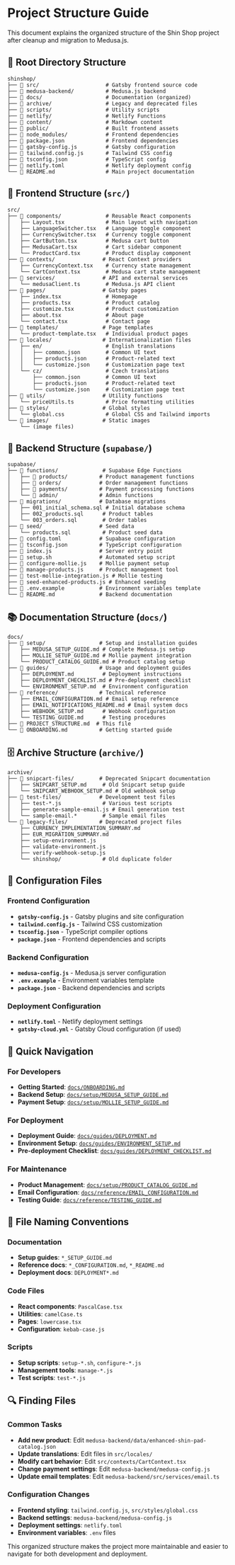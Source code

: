 # Project Structure Guide

This document explains the organized structure of the Shin Shop project after cleanup and migration to Medusa.js.

## 📁 Root Directory Structure

```
shinshop/
├── 📂 src/                     # Gatsby frontend source code
├── 📂 medusa-backend/          # Medusa.js backend
├── 📂 docs/                    # Documentation (organized)
├── 📂 archive/                 # Legacy and deprecated files
├── 📂 scripts/                 # Utility scripts
├── 📂 netlify/                 # Netlify Functions
├── 📂 content/                 # Markdown content
├── 📂 public/                  # Built frontend assets
├── 📂 node_modules/            # Frontend dependencies
├── 📄 package.json             # Frontend dependencies
├── 📄 gatsby-config.js         # Gatsby configuration
├── 📄 tailwind.config.js       # Tailwind CSS config
├── 📄 tsconfig.json            # TypeScript config
├── 📄 netlify.toml             # Netlify deployment config
└── 📄 README.md                # Main project documentation
```

## 🎨 Frontend Structure (`src/`)

```
src/
├── 📂 components/              # Reusable React components
│   ├── Layout.tsx             # Main layout with navigation
│   ├── LanguageSwitcher.tsx   # Language toggle component
│   ├── CurrencySwitcher.tsx   # Currency toggle component
│   ├── CartButton.tsx         # Medusa cart button
│   ├── MedusaCart.tsx         # Cart sidebar component
│   └── ProductCard.tsx        # Product display component
├── 📂 contexts/               # React Context providers
│   ├── CurrencyContext.tsx    # Currency state management
│   └── CartContext.tsx        # Medusa cart state management
├── 📂 services/               # API and external services
│   └── medusaClient.ts        # Medusa.js API client
├── 📂 pages/                  # Gatsby pages
│   ├── index.tsx              # Homepage
│   ├── products.tsx           # Product catalog
│   ├── customize.tsx          # Product customization
│   ├── about.tsx              # About page
│   └── contact.tsx            # Contact page
├── 📂 templates/              # Page templates
│   └── product-template.tsx   # Individual product pages
├── 📂 locales/                # Internationalization files
│   ├── en/                    # English translations
│   │   ├── common.json        # Common UI text
│   │   ├── products.json      # Product-related text
│   │   └── customize.json     # Customization page text
│   └── cz/                    # Czech translations
│       ├── common.json        # Common UI text
│       ├── products.json      # Product-related text
│       └── customize.json     # Customization page text
├── 📂 utils/                  # Utility functions
│   └── priceUtils.ts          # Price formatting utilities
├── 📂 styles/                 # Global styles
│   └── global.css             # Global CSS and Tailwind imports
└── 📂 images/                 # Static images
    └── (image files)
```

## 🛒 Backend Structure (`supabase/`)

```
supabase/
├── 📂 functions/              # Supabase Edge Functions
│   ├── 📂 products/          # Product management functions
│   ├── 📂 orders/            # Order management functions
│   ├── 📂 payments/          # Payment processing functions
│   └── 📂 admin/             # Admin functions
├── 📂 migrations/            # Database migrations
│   ├── 001_initial_schema.sql # Initial database schema
│   ├── 002_products.sql      # Product tables
│   └── 003_orders.sql        # Order tables
├── 📂 seed/                  # Seed data
│   └── products.sql          # Product seed data
├── 📄 config.toml            # Supabase configuration
├── 📄 tsconfig.json          # TypeScript configuration
├── 📄 index.js               # Server entry point
├── 📄 setup.sh               # Automated setup script
├── 📄 configure-mollie.js    # Mollie payment setup
├── 📄 manage-products.js     # Product management tool
├── 📄 test-mollie-integration.js # Mollie testing
├── 📄 seed-enhanced-products.js # Enhanced seeding
├── 📄 .env.example           # Environment variables template
└── 📄 README.md              # Backend documentation
```

## 📚 Documentation Structure (`docs/`)

```
docs/
├── 📂 setup/                 # Setup and installation guides
│   ├── MEDUSA_SETUP_GUIDE.md # Complete Medusa.js setup
│   ├── MOLLIE_SETUP_GUIDE.md # Mollie payment integration
│   └── PRODUCT_CATALOG_GUIDE.md # Product catalog setup
├── 📂 guides/                # Usage and deployment guides
│   ├── DEPLOYMENT.md         # Deployment instructions
│   ├── DEPLOYMENT_CHECKLIST.md # Pre-deployment checklist
│   └── ENVIRONMENT_SETUP.md  # Environment configuration
├── 📂 reference/             # Technical reference
│   ├── EMAIL_CONFIGURATION.md # Email setup reference
│   ├── EMAIL_NOTIFICATIONS_README.md # Email system docs
│   ├── WEBHOOK_SETUP.md      # Webhook configuration
│   └── TESTING_GUIDE.md      # Testing procedures
├── 📄 PROJECT_STRUCTURE.md  # This file
└── 📄 ONBOARDING.md          # Getting started guide
```

## 🗄️ Archive Structure (`archive/`)

```
archive/
├── 📂 snipcart-files/        # Deprecated Snipcart documentation
│   ├── SNIPCART_SETUP.md     # Old Snipcart setup guide
│   └── SNIPCART_WEBHOOK_SETUP.md # Old webhook setup
├── 📂 test-files/            # Development test files
│   ├── test-*.js             # Various test scripts
│   ├── generate-sample-email.js # Email generation test
│   └── sample-email.*        # Sample email files
└── 📂 legacy-files/          # Deprecated project files
    ├── CURRENCY_IMPLEMENTATION_SUMMARY.md
    ├── EUR_MIGRATION_SUMMARY.md
    ├── setup-environment.js
    ├── validate-environment.js
    ├── verify-webhook-setup.js
    └── shinshop/             # Old duplicate folder
```

## 🔧 Configuration Files

### Frontend Configuration
- **`gatsby-config.js`** - Gatsby plugins and site configuration
- **`tailwind.config.js`** - Tailwind CSS customization
- **`tsconfig.json`** - TypeScript compiler options
- **`package.json`** - Frontend dependencies and scripts

### Backend Configuration
- **`medusa-config.js`** - Medusa.js server configuration
- **`.env.example`** - Environment variables template
- **`package.json`** - Backend dependencies and scripts

### Deployment Configuration
- **`netlify.toml`** - Netlify deployment settings
- **`gatsby-cloud.yml`** - Gatsby Cloud configuration (if used)

## 🚀 Quick Navigation

### For Developers
- **Getting Started**: [`docs/ONBOARDING.md`](ONBOARDING.md)
- **Backend Setup**: [`docs/setup/MEDUSA_SETUP_GUIDE.md`](setup/MEDUSA_SETUP_GUIDE.md)
- **Payment Setup**: [`docs/setup/MOLLIE_SETUP_GUIDE.md`](setup/MOLLIE_SETUP_GUIDE.md)

### For Deployment
- **Deployment Guide**: [`docs/guides/DEPLOYMENT.md`](guides/DEPLOYMENT.md)
- **Environment Setup**: [`docs/guides/ENVIRONMENT_SETUP.md`](guides/ENVIRONMENT_SETUP.md)
- **Pre-deployment Checklist**: [`docs/guides/DEPLOYMENT_CHECKLIST.md`](guides/DEPLOYMENT_CHECKLIST.md)

### For Maintenance
- **Product Management**: [`docs/setup/PRODUCT_CATALOG_GUIDE.md`](setup/PRODUCT_CATALOG_GUIDE.md)
- **Email Configuration**: [`docs/reference/EMAIL_CONFIGURATION.md`](reference/EMAIL_CONFIGURATION.md)
- **Testing Guide**: [`docs/reference/TESTING_GUIDE.md`](reference/TESTING_GUIDE.md)

## 📝 File Naming Conventions

### Documentation
- **Setup guides**: `*_SETUP_GUIDE.md`
- **Reference docs**: `*_CONFIGURATION.md`, `*_README.md`
- **Deployment docs**: `DEPLOYMENT*.md`

### Code Files
- **React components**: `PascalCase.tsx`
- **Utilities**: `camelCase.ts`
- **Pages**: `lowercase.tsx`
- **Configuration**: `kebab-case.js`

### Scripts
- **Setup scripts**: `setup-*.sh`, `configure-*.js`
- **Management tools**: `manage-*.js`
- **Test scripts**: `test-*.js`

## 🔍 Finding Files

### Common Tasks
- **Add new product**: Edit `medusa-backend/data/enhanced-shin-pad-catalog.json`
- **Update translations**: Edit files in `src/locales/`
- **Modify cart behavior**: Edit `src/contexts/CartContext.tsx`
- **Change payment settings**: Edit `medusa-backend/medusa-config.js`
- **Update email templates**: Edit `medusa-backend/src/services/email.ts`

### Configuration Changes
- **Frontend styling**: `tailwind.config.js`, `src/styles/global.css`
- **Backend settings**: `medusa-backend/medusa-config.js`
- **Deployment settings**: `netlify.toml`
- **Environment variables**: `.env` files

This organized structure makes the project more maintainable and easier to navigate for both development and deployment.
